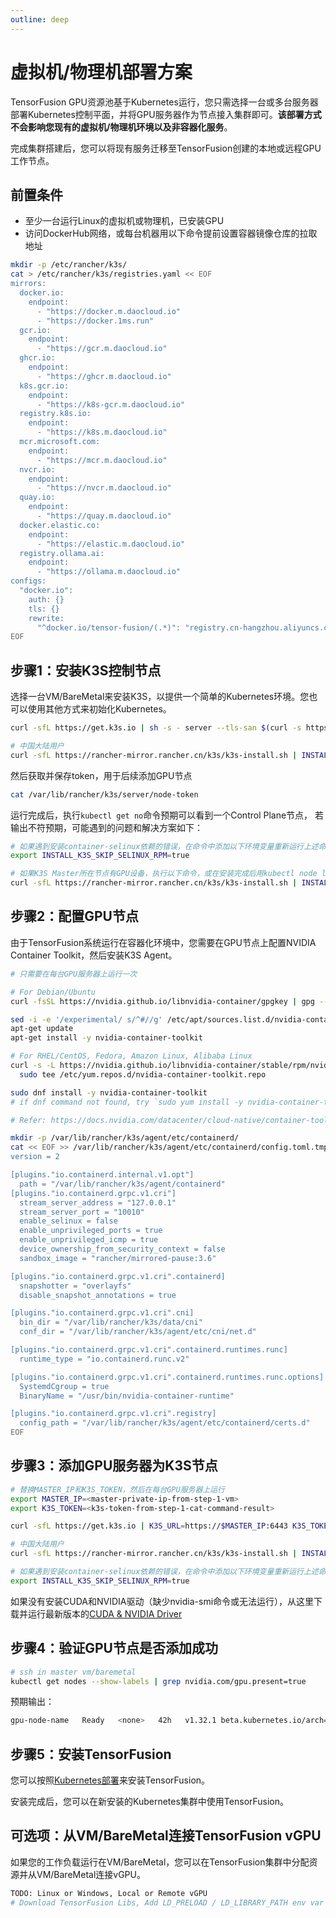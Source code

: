 ```yaml
---
outline: deep
---
```


# 虚拟机/物理机部署方案

TensorFusion GPU资源池基于Kubernetes运行，您只需选择一台或多台服务器部署Kubernetes控制平面，并将GPU服务器作为节点接入集群即可。**该部署方式不会影响您现有的虚拟机/物理机环境以及非容器化服务**。

完成集群搭建后，您可以将现有服务迁移至TensorFusion创建的本地或远程GPU工作节点。

## 前置条件

- 至少一台运行Linux的虚拟机或物理机，已安装GPU
- 访问DockerHub网络，或每台机器用以下命令提前设置容器镜像仓库的拉取地址

```bash
mkdir -p /etc/rancher/k3s/
cat > /etc/rancher/k3s/registries.yaml << EOF
mirrors:
  docker.io:
    endpoint:
      - "https://docker.m.daocloud.io"
      - "https://docker.1ms.run"
  gcr.io:
    endpoint:
      - "https://gcr.m.daocloud.io"
  ghcr.io:
    endpoint:
      - "https://ghcr.m.daocloud.io"
  k8s.gcr.io:
    endpoint:
      - "https://k8s-gcr.m.daocloud.io"
  registry.k8s.io:
    endpoint:
      - "https://k8s.m.daocloud.io"
  mcr.microsoft.com:
    endpoint:
      - "https://mcr.m.daocloud.io"
  nvcr.io:
    endpoint:
      - "https://nvcr.m.daocloud.io"
  quay.io:
    endpoint:
      - "https://quay.m.daocloud.io"
  docker.elastic.co:
    endpoint:
      - "https://elastic.m.daocloud.io"
  registry.ollama.ai:
    endpoint:
      - "https://ollama.m.daocloud.io"
configs:
  "docker.io":
    auth: {}
    tls: {}
    rewrite:
      "^docker.io/tensor-fusion/(.*)": "registry.cn-hangzhou.aliyuncs.com/tensor-fusion/$1"
EOF
```

## 步骤1：安装K3S控制节点


选择一台VM/BareMetal来安装K3S，以提供一个简单的Kubernetes环境。您也可以使用其他方式来初始化Kubernetes。

```bash
curl -sfL https://get.k3s.io | sh -s - server --tls-san $(curl -s https://ifconfig.me)

# 中国大陆用户
curl -sfL https://rancher-mirror.rancher.cn/k3s/k3s-install.sh | INSTALL_K3S_MIRROR=cn sh -s - server --tls-san $(curl -s https://ifconfig.me)
```

然后获取并保存token，用于后续添加GPU节点

```bash
cat /var/lib/rancher/k3s/server/node-token
```

运行完成后，执行`kubectl get no`命令预期可以看到一个Control Plane节点， 若输出不符预期，可能遇到的问题和解决方案如下：

```bash
# 如果遇到安装container-selinux依赖的错误，在命令中添加以下环境变量重新运行上述命令
export INSTALL_K3S_SKIP_SELINUX_RPM=true

# 如果K3S Master所在节点有GPU设备，执行以下命令，或在安装完成后用kubectl node label命令添加label：
curl -sfL https://rancher-mirror.rancher.cn/k3s/k3s-install.sh | INSTALL_K3S_MIRROR=cn INSTALL_K3S_EXEC="--node-label nvidia.com/gpu.present=true --node-label feature.node.kubernetes.io/cpu-model.vendor_id=NVIDIA --node-label feature.node.kubernetes.io/pci-10de.present=true" sh -s - server --tls-san $(curl -s https://ifconfig.me)
```

## 步骤2：配置GPU节点

由于TensorFusion系统运行在容器化环境中，您需要在GPU节点上配置NVIDIA Container Toolkit，然后安装K3S Agent。

```bash
# 只需要在每台GPU服务器上运行一次

# For Debian/Ubuntu
curl -fsSL https://nvidia.github.io/libnvidia-container/gpgkey | gpg --dearmor -o /usr/share/keyrings/nvidia-container-toolkit-keyring.gpg && curl -s -L https://nvidia.github.io/libnvidia-container/stable/deb/nvidia-container-toolkit.list | sed 's#deb https://#deb [signed-by=/usr/share/keyrings/nvidia-container-toolkit-keyring.gpg] https://#g' | tee /etc/apt/sources.list.d/nvidia-container-toolkit.list

sed -i -e '/experimental/ s/^#//g' /etc/apt/sources.list.d/nvidia-container-toolkit.list
apt-get update
apt-get install -y nvidia-container-toolkit

# For RHEL/CentOS, Fedora, Amazon Linux, Alibaba Linux
curl -s -L https://nvidia.github.io/libnvidia-container/stable/rpm/nvidia-container-toolkit.repo | \
  sudo tee /etc/yum.repos.d/nvidia-container-toolkit.repo

sudo dnf install -y nvidia-container-toolkit
# if dnf command not found, try `sudo yum install -y nvidia-container-toolkit`

# Refer: https://docs.nvidia.com/datacenter/cloud-native/container-toolkit/latest/install-guide.html
```

```bash
mkdir -p /var/lib/rancher/k3s/agent/etc/containerd/
cat << EOF >> /var/lib/rancher/k3s/agent/etc/containerd/config.toml.tmpl
version = 2

[plugins."io.containerd.internal.v1.opt"]
  path = "/var/lib/rancher/k3s/agent/containerd"
[plugins."io.containerd.grpc.v1.cri"]
  stream_server_address = "127.0.0.1"
  stream_server_port = "10010"
  enable_selinux = false
  enable_unprivileged_ports = true
  enable_unprivileged_icmp = true
  device_ownership_from_security_context = false
  sandbox_image = "rancher/mirrored-pause:3.6"

[plugins."io.containerd.grpc.v1.cri".containerd]
  snapshotter = "overlayfs"
  disable_snapshot_annotations = true

[plugins."io.containerd.grpc.v1.cri".cni]
  bin_dir = "/var/lib/rancher/k3s/data/cni"
  conf_dir = "/var/lib/rancher/k3s/agent/etc/cni/net.d"

[plugins."io.containerd.grpc.v1.cri".containerd.runtimes.runc]
  runtime_type = "io.containerd.runc.v2"

[plugins."io.containerd.grpc.v1.cri".containerd.runtimes.runc.options]
  SystemdCgroup = true
  BinaryName = "/usr/bin/nvidia-container-runtime"

[plugins."io.containerd.grpc.v1.cri".registry]
  config_path = "/var/lib/rancher/k3s/agent/etc/containerd/certs.d"
EOF
```

## 步骤3：添加GPU服务器为K3S节点

```bash
# 替换MASTER_IP和K3S_TOKEN，然后在每台GPU服务器上运行
export MASTER_IP=<master-private-ip-from-step-1-vm>
export K3S_TOKEN=<k3s-token-from-step-1-cat-command-result>

curl -sfL https://get.k3s.io | K3S_URL=https://$MASTER_IP:6443 K3S_TOKEN=$K3S_TOKEN INSTALL_K3S_EXEC="--node-label nvidia.com/gpu.present=true --node-label feature.node.kubernetes.io/cpu-model.vendor_id=NVIDIA --node-label feature.node.kubernetes.io/pci-10de.present=true" sh -s -

# 中国大陆用户
curl -sfL https://rancher-mirror.rancher.cn/k3s/k3s-install.sh | INSTALL_K3S_SKIP_SELINUX_RPM=true INSTALL_K3S_MIRROR=cn K3S_URL=https://$MASTER_IP:6443 K3S_TOKEN=$K3S_TOKEN INSTALL_K3S_EXEC="--node-label nvidia.com/gpu.present=true --node-label feature.node.kubernetes.io/cpu-model.vendor_id=NVIDIA --node-label feature.node.kubernetes.io/pci-10de.present=true" sh -s -

# 如果遇到安装container-selinux依赖的错误，在命令中添加以下环境变量重新运行上述命令
export INSTALL_K3S_SKIP_SELINUX_RPM=true
```

如果没有安装CUDA和NVIDIA驱动（缺少nvidia-smi命令或无法运行），从这里下载并运行最新版本的[CUDA & NVIDIA Driver](https://developer.nvidia.com/cuda-downloads?target_os=Linux&target_arch=x86_64&Distribution=Ubuntu&target_version=24.04&target_type=runfile_local)

## 步骤4：验证GPU节点是否添加成功

```bash
# ssh in master vm/baremetal
kubectl get nodes --show-labels | grep nvidia.com/gpu.present=true
```

预期输出：

```bash
gpu-node-name   Ready   <none>   42h   v1.32.1 beta.kubernetes.io/arch=amd64,...,kubernetes.io/os=linux,nvidia.com/gpu.present=true
```

## 步骤5：安装TensorFusion

您可以按照[Kubernetes部署](/zh/guide/getting-started/deployment-k8s.md)来安装TensorFusion。

安装完成后，您可以在新安装的Kubernetes集群中使用TensorFusion。

## 可选项：从VM/BareMetal连接TensorFusion vGPU

如果您的工作负载运行在VM/BareMetal，您可以在TensorFusion集群中分配资源并从VM/BareMetal连接vGPU。

```bash
TODO: Linux or Windows, Local or Remote vGPU
# Download TensorFusion Libs, Add LD_PRELOAD / LD_LIBRARY_PATH env var
```